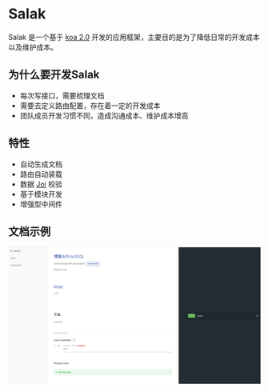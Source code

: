 # Salak

Salak 是一个基于 [koa 2.0](https://github.com/koajs/koa) 开发的应用框架，主要目的是为了降低日常的开发成本以及维护成本。

## 为什么要开发Salak

- 每次写接口，需要梳理文档
- 需要去定义路由配置，存在着一定的开发成本
- 团队成员开发习惯不同，造成沟通成本、维护成本增高

## 特性

- 自动生成文档
- 路由自动装载
- 数据 [Joi](https://github.com/hapijs/joi/blob/master/API.md) 校验
- 基于模块开发
- 增强型中间件

## 文档示例

![docs](./images/docs.png)
